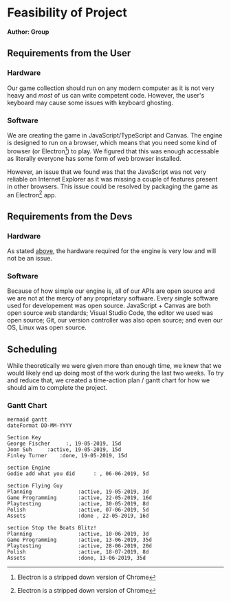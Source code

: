 # Feasibility of Project
**Author: Group**

## Requirements from the User
### Hardware
Our game collection should run on any modern computer as it is not very heavy and *most* of us can write competent code.  However, the user's keyboard may cause some issues with keyboard ghosting.
### Software
We are creating the game in JavaScript/TypeScript and Canvas.  The engine is designed to run on a browser, which means that you need some kind of browser (or Electron[^1]) to play.  We figured that this was enough accessable as literally everyone has some form of web browser installed.

However, an issue that we found was that the JavaScript was not very reliable on Internet Explorer as it was missing a couple of features present in other browsers.  This issue could be resolved by packaging the game as an Electron[^1] app.
## Requirements from the Devs
### Hardware 
As stated [above](/General/feasability/#hardware), the hardware required for the engine is very low and will not be an issue.
### Software
Because of how simple our engine is, all of our APIs are open source and we are not at the mercy of any proprietary software.  Every single software used for developement was open source.  JavaScript + Canvas are both open source web standards; Visual Studio Code, the editor we used was open source; Git, our version controller was also open source; and even our OS, Linux was open source.
## Scheduling
While theoretically we were given more than enough time, we knew that we would likely end up doing most of the work during the last two weeks.  To try and reduce that, we created a time-action plan / gantt chart for how we should aim to complete the project.
### Gantt Chart
```
mermaid gantt
dateFormat DD-MM-YYYY

Section Key
George Fischer     :, 19-05-2019, 15d
Joon Suh     :active, 19-05-2019, 15d
Finley Turner    :done, 19-05-2019, 15d

section Engine
Godie add what you did      : , 06-06-2019, 5d

section Flying Guy
Planning               :active, 19-05-2019, 3d
Game Programming       :active, 22-05-2019, 16d
Playtesting            :active, 30-05-2019, 8d
Polish                 :active, 07-06-2019, 5d
Assets                 :done , 22-05-2019, 16d

section Stop the Boats Blitz!
Planning               :active, 10-06-2019, 3d
Game Programming       :active, 13-06-2019, 35d
Playtesting            :active, 28-06-2019, 20d
Polish                 :active, 18-07-2019, 8d
Assets                 :done, 13-06-2019, 35d
```
[^1]: Electron is a stripped down version of Chrome  